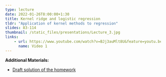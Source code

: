 ```yaml
---
type: lecture
date: 2022-01-26T8:00:00+1:30
title: Kernel ridge and logistic regression
tldr: "Application of kernel methods to regression"
slides: 83-114
thumbnail: /static_files/presentations/Lecture_3.jpg
links: 
    - url: https://www.youtube.com/watch?v=BJj3auMlt8U&feature=youtu.be
      name: Video 1
---
```

**Additional Materials:**
- [Draft solution of the homework](/static_files/homeworks/sol_hw2.pdf)

